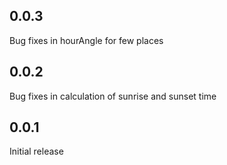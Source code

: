 ## 0.0.3
Bug fixes in hourAngle for few places

## 0.0.2
Bug fixes in calculation of sunrise and sunset time

## 0.0.1
Initial release